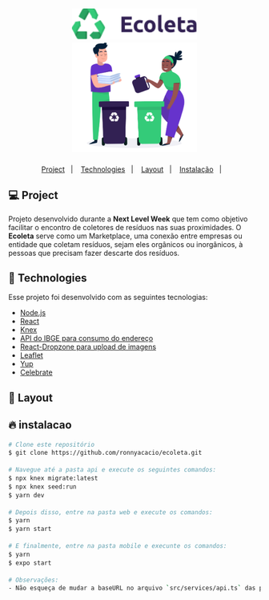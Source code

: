 <h1 align="center">
  <img alt="Ecoleta" title="#delicinha" src=".github/ecoleta.png" width="250px" />
  <br/>
  <img alt="Ecoleta" title="#delicinha" src=".github/logo.png" width="250px" />
</h1>

<p align="center">
  <a href="#-project">Project</a>&nbsp;&nbsp;&nbsp;|&nbsp;&nbsp;&nbsp;
  <a href="#rocket-Technologies">Technologies</a>&nbsp;&nbsp;&nbsp;|&nbsp;&nbsp;&nbsp;
  <a href="#-layout">Layout</a>&nbsp;&nbsp;&nbsp;|&nbsp;&nbsp;&nbsp;
  <a href="#-instalacao">Instalação</a>&nbsp;&nbsp;&nbsp;|&nbsp;&nbsp;&nbsp;
</p>

## 💻 Project
Projeto desenvolvido durante a <strong>Next Level Week</strong> que tem como objetivo facilitar o encontro de coletores de resíduos nas suas proximidades.
O <strong>Ecoleta</strong> serve como um Marketplace, uma conexão entre empresas ou entidade que coletam resíduos, sejam eles orgânicos ou inorgânicos, à pessoas que precisam fazer descarte dos resíduos.

## :rocket: Technologies
Esse projeto foi desenvolvido com as seguintes tecnologias:

- [Node.js](https://nodejs.org/en/)
- [React](https://reactjs.org)
- [Knex](http://knexjs.org/)
- [API do IBGE para consumo do endereço](https://servicodados.ibge.gov.br/api/docs/localidades?versao=1#api-UFs-estadosGet)
- [React-Dropzone para upload de imagens](react-dropzone)
- [Leaflet](https://leafletjs.com/examples/quick-start/)
- [Yup](https://github.com/jquense/yup)
- [Celebrate](https://github.com/arb/celebrate)

## 🔖 Layout



## 🔥 instalacao

```bash
# Clone este repositório
$ git clone https://github.com/ronnyacacio/ecoleta.git

# Navegue até a pasta api e execute os seguintes comandos:
$ npx knex migrate:latest
$ npx knex seed:run
$ yarn dev

# Depois disso, entre na pasta web e execute os comandos:
$ yarn
$ yarn start

# E finalmente, entre na pasta mobile e execunte os comandos:
$ yarn
$ expo start

# Observações:
- Não esqueça de mudar a baseURL no arquivo `src/services/api.ts` das pastas web e mobile para o IP da sua máquina
```
